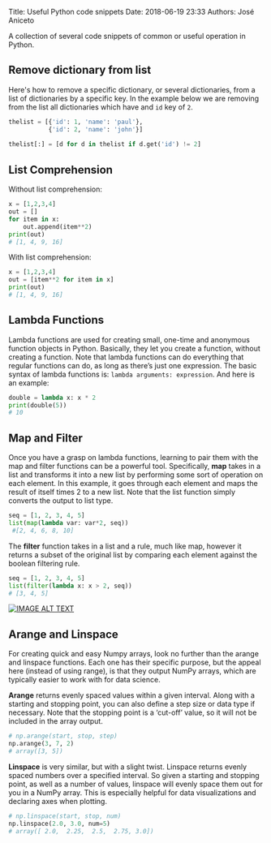 Title: Useful Python code snippets
Date: 2018-06-19 23:33 
Authors: José Aniceto


A collection of several code snippets of common or useful operation in Python.

## Remove dictionary from list

Here's how to remove a specific dictionary, or several dictionaries, from a list of dictionaries by a specific key. In the example below we are removing from the list all dictionaries which have and `id` key of `2`.

```python
thelist = [{'id': 1, 'name': 'paul'},
           {'id': 2, 'name': 'john'}]
           
thelist[:] = [d for d in thelist if d.get('id') != 2]
```

## List Comprehension

Without list comprehension:

```python
x = [1,2,3,4]
out = []
for item in x:
    out.append(item**2)
print(out)
# [1, 4, 9, 16]
```

With list comprehension:

```python
x = [1,2,3,4]
out = [item**2 for item in x]
print(out)
# [1, 4, 9, 16]
```

## Lambda Functions

Lambda functions are used for creating small, one-time and anonymous function objects in Python. Basically, they let you create a function, without creating a function. Note that lambda functions can do everything that regular functions can do, as long as there’s just one expression. The basic syntax of lambda functions is: `lambda arguments: expression`. And here is an example:

```python
double = lambda x: x * 2
print(double(5))
# 10
```

## Map and Filter

Once you have a grasp on lambda functions, learning to pair them with the map and filter functions can be a powerful tool. Specifically, **map** takes in a list and transforms it into a new list by performing some sort of operation on each element. In this example, it goes through each element and maps the result of itself times 2 to a new list. Note that the list function simply converts the output to list type.

```python
seq = [1, 2, 3, 4, 5]
list(map(lambda var: var*2, seq))
 #[2, 4, 6, 8, 10]
```

The **filter** function takes in a list and a rule, much like map, however it returns a subset of the original list by comparing each element against the boolean filtering rule.

```python
seq = [1, 2, 3, 4, 5]
list(filter(lambda x: x > 2, seq))
# [3, 4, 5]
```

[![IMAGE ALT TEXT](http://img.youtube.com/vi/cKlnR-CB3tk/0.jpg)](http://www.youtube.com/watch?v=cKlnR-CB3tk "Python: Lambda, Map, Filter, Reduce Functions")

## Arange and Linspace

For creating quick and easy Numpy arrays, look no further than the arange and linspace functions. Each one has their specific purpose, but the appeal here (instead of using range), is that they output NumPy arrays, which are typically easier to work with for data science.

**Arange** returns evenly spaced values within a given interval. Along with a starting and stopping point, you can also define a step size or data type if necessary. Note that the stopping point is a ‘cut-off’ value, so it will not be included in the array output.

```python
# np.arange(start, stop, step)
np.arange(3, 7, 2)
# array([3, 5])
```

**Linspace** is very similar, but with a slight twist. Linspace returns evenly spaced numbers over a specified interval. So given a starting and stopping point, as well as a number of values, linspace will evenly space them out for you in a NumPy array. This is especially helpful for data visualizations and declaring axes when plotting.

```python
# np.linspace(start, stop, num)
np.linspace(2.0, 3.0, num=5)
# array([ 2.0,  2.25,  2.5,  2.75, 3.0])
```
